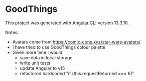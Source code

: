 # GoodThings

This project was generated with [Angular CLI](https://github.com/angular/angular-cli) version 13.3.10.

Notes:
- Avatars come from https://comic-cons.xyz/star-wars-avatars/
- I have tried to use GoodThings colour palette
- Given more time I would 
  - save data in local storage
  - write unit tests
  - update Angular to v15
  - refactored hardcoded "if (this.requestReturned === 6)"
